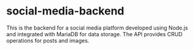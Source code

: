 # social-media-backend
 This is the backend for a social media platform developed using Node.js and integrated with MariaDB for data storage. The API provides CRUD operations for posts and images.
